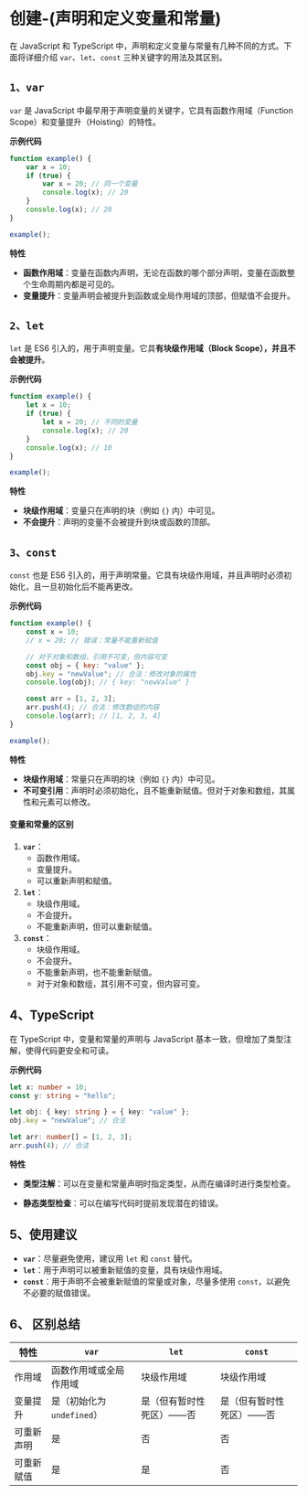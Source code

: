 # 创建-(声明和定义变量和常量)

在 JavaScript 和 TypeScript 中，声明和定义变量与常量有几种不同的方式。下面将详细介绍 `var`、`let`、`const` 三种关键字的用法及其区别。

## `1、var`

`var` 是 JavaScript 中最早用于声明变量的关键字，它具有函数作用域（Function Scope）和变量提升（Hoisting）的特性。

**示例代码**

```javascript
function example() {
    var x = 10;
    if (true) {
        var x = 20; // 同一个变量
        console.log(x); // 20
    }
    console.log(x); // 20
}

example();
```

**特性**

* **函数作用域**：变量在函数内声明，无论在函数的哪个部分声明，变量在函数整个生命周期内都是可见的。
* **变量提升**：变量声明会被提升到函数或全局作用域的顶部，但赋值不会提升。

## `2、let`

`let` 是 ES6 引入的，用于声明变量。它具**有块级作用域（Block Scope），并且不会被提升**。

**示例代码**

```javascript
function example() {
    let x = 10;
    if (true) {
        let x = 20; // 不同的变量
        console.log(x); // 20
    }
    console.log(x); // 10
}

example();
```

**特性**

* **块级作用域**：变量只在声明的块（例如 `{}` 内）中可见。
* **不会提升**：声明的变量不会被提升到块或函数的顶部。

## `3、const`

`const` 也是 ES6 引入的，用于声明常量。它具有块级作用域，并且声明时必须初始化，且一旦初始化后不能再更改。

**示例代码**

```javascript
function example() {
    const x = 10;
    // x = 20; // 错误：常量不能重新赋值

    // 对于对象和数组，引用不可变，但内容可变
    const obj = { key: "value" };
    obj.key = "newValue"; // 合法：修改对象的属性
    console.log(obj); // { key: "newValue" }

    const arr = [1, 2, 3];
    arr.push(4); // 合法：修改数组的内容
    console.log(arr); // [1, 2, 3, 4]
}

example();
```

**特性**

* **块级作用域**：常量只在声明的块（例如 `{}` 内）中可见。
* **不可变引用**：声明时必须初始化，且不能重新赋值。但对于对象和数组，其属性和元素可以修改。

#### 变量和常量的区别

1. **`var`**：
   * 函数作用域。
   * 变量提升。
   * 可以重新声明和赋值。
2. **`let`**：
   * 块级作用域。
   * 不会提升。
   * 不能重新声明，但可以重新赋值。
3. **`const`**：
   * 块级作用域。
   * 不会提升。
   * 不能重新声明，也不能重新赋值。
   * 对于对象和数组，其引用不可变，但内容可变。



## 4、TypeScript

在 TypeScript 中，变量和常量的声明与 JavaScript 基本一致，但增加了类型注解，使得代码更安全和可读。

**示例代码**

```typescript
let x: number = 10;
const y: string = "hello";

let obj: { key: string } = { key: "value" };
obj.key = "newValue"; // 合法

let arr: number[] = [1, 2, 3];
arr.push(4); // 合法
```

**特性**

* **类型注解**：可以在变量和常量声明时指定类型，从而在编译时进行类型检查。
*   **静态类型检查**：可以在编写代码时提前发现潜在的错误。

    ####

## 5、使用建议

* **`var`**：尽量避免使用，建议用 `let` 和 `const` 替代。
* **`let`**：用于声明可以被重新赋值的变量，具有块级作用域。
* **`const`**：用于声明不会被重新赋值的常量或对象，尽量多使用 `const`，以避免不必要的赋值错误。



## 6、 区别总结

| 特性    | `var`               | `let`         | `const`       |
| ----- | ------------------- | ------------- | ------------- |
| 作用域   | 函数作用域或全局作用域         | 块级作用域         | 块级作用域         |
| 变量提升  | 是（初始化为 `undefined`） | 是（但有暂时性死区）——否 | 是（但有暂时性死区）——否 |
| 可重新声明 | 是                   | 否             | 否             |
| 可重新赋值 | 是                   | 是             | 否             |
